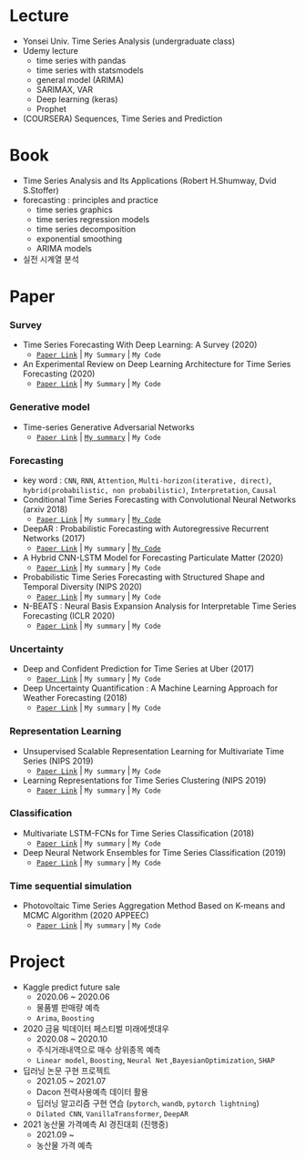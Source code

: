 # Lecture
- Yonsei Univ. Time Series Analysis (undergraduate class)
- Udemy lecture
    - time series with pandas
    - time series with statsmodels
    - general model (ARIMA)
    - SARIMAX, VAR
    - Deep learning (keras)
    - Prophet
- (COURSERA) Sequences, Time Series and Prediction

# Book
- Time Series Analysis and Its Applications (Robert H.Shumway, Dvid S.Stoffer)
- forecasting : principles and practice
    - time series graphics
    - time series regression models
    - time series decomposition
    - exponential smoothing
    - ARIMA models
- 실전 시계열 분석

# Paper
### Survey
- Time Series Forecasting With Deep Learning: A Survey (2020)
    - [`Paper Link`](https://arxiv.org/abs/2004.13408) | `My Summary` | `My Code`
- An Experimental Review on Deep Learning Architecture for Time Series Forecasting (2020)
    - [`Paper Link`](https://arxiv.org/abs/2103.12057) | `My Summary` | `My Code`
### Generative model
- Time-series Generative Adversarial Networks
    - [`Paper Link`](https://papers.nips.cc/paper/2019/file/c9efe5f26cd17ba6216bbe2a7d26d490-Paper.pdf) | [`My summary`]((https://minsoo9506.github.io/blog/TimeGAN/)) | `My Code`
### Forecasting
- key word : `CNN`, `RNN`, `Attention`, `Multi-horizon(iterative, direct)`, `hybrid(probabilistic, non probabilistic)`, `Interpretation`, `Causal`
- Conditional Time Series Forecasting with Convolutional Neural Networks (arxiv 2018)
  - [`Paper Link`](https://arxiv.org/abs/1703.04691) | `My summary` | [`My Code`](./[[Project]%20논문%20구현])  
- DeepAR : Probabilistic Forecasting with Autoregressive Recurrent Networks (2017)
  - [`Paper Link`](https://arxiv.org/abs/1704.04110) | `My summary` | [`My Code`](./[[Project]%20논문%20구현])
- A Hybrid CNN-LSTM Model for Forecasting Particulate Matter (2020)
  - [`Paper Link`](https://ieeexplore.ieee.org/abstract/document/8979420) | `My summary` | `My Code`
- Probabilistic Time Series Forecasting with Structured Shape and Temporal Diversity (NIPS 2020)
  - [`Paper Link`](https://proceedings.neurips.cc//paper/2020/file/2f2b265625d76a6704b08093c652fd79-Paper.pdf) | `My summary` | `My Code`
- N-BEATS : Neural Basis Expansion Analysis for Interpretable Time Series Forecasting (ICLR 2020)
  - [`Paper Link`](https://iclr.cc/virtual_2020/poster_r1ecqn4YwB.html) | `My summary` | `My Code`

### Uncertainty
- Deep and Confident Prediction for Time Series at Uber (2017)
  - [`Paper Link`](https://arxiv.org/abs/1709.01907) | `My summary` | `My Code`
- Deep Uncertainty Quantification : A Machine Learning Approach for Weather Forecasting (2018)
  - [`Paper Link`](https://arxiv.org/abs/1812.09467) | `My summary` | `My Code`

### Representation Learning
- Unsupervised Scalable Representation Learning for Multivariate Time Series (NIPS 2019)
  - [`Paper Link`](https://arxiv.org/abs/1901.10738) | `My summary` | `My Code`
- Learning Representations for Time Series Clustering (NIPS 2019)
  - [`Paper Link`](https://papers.nips.cc/paper/2019/hash/1359aa933b48b754a2f54adb688bfa77-Abstract.html) | `My summary` | `My Code`

### Classification
- Multivariate LSTM-FCNs for Time Series Classification (2018)
  - [`Paper Link`](https://arxiv.org/abs/1801.04503) | `My summary` | `My Code`
- Deep Neural Network Ensembles for Time Series Classification (2019)
  - [`Paper Link`](https://arxiv.org/abs/1903.06602) | `My summary` | `My Code`

### Time sequential simulation
- Photovoltaic Time Series Aggregation Method Based on K-means and MCMC Algorithm (2020 APPEEC)
  - [`Paper Link`](https://ieeexplore.ieee.org/abstract/document/9220338) | `My summary` | `My Code`

# Project
- Kaggle predict future sale
  - 2020.06 ~ 2020.06
  - 물품별 판매량 예측
  - `Arima`, `Boosting`
- 2020 금융 빅데이터 페스티벌 미래에셋대우
  - 2020.08 ~ 2020.10
  - 주식거래내역으로 매수 상위종목 예측
  - `Linear model`, `Boosting`, `Neural Net` ,`BayesianOptimization`, `SHAP`
- 딥러닝 논문 구현 프로젝트
  - 2021.05 ~ 2021.07
  - Dacon 전력사용예측 데이터 활용
  - 딥러닝 알고리즘 구현 연습 (`pytorch`, `wandb`, `pytorch lightning`)
  - `Dilated CNN`, `VanillaTransformer`, `DeepAR`
- 2021 농산물 가격예측 AI 경진대회 (진행중)
  - 2021.09 ~
  - 농산물 가격 예측